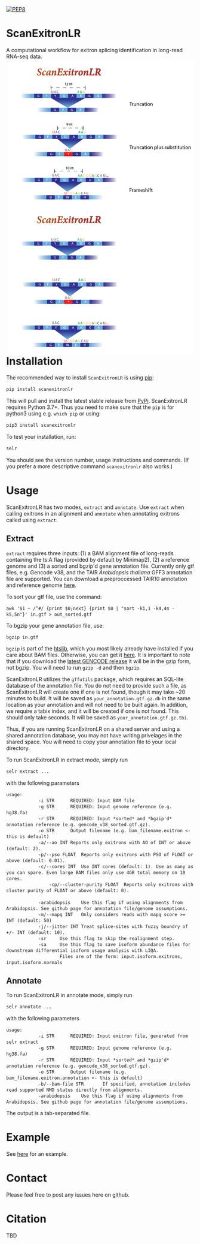 [![PEP8](https://img.shields.io/badge/code%20style-pep8-orange.svg)](https://www.python.org/dev/peps/pep-0008/)
# ScanExitronLR


A computational workflow for exitron splicing identification in long-read RNA-seq data.
<img align="right" width="500" src="https://github.com/ylab-hi/ScanExitronLR/blob/main/splice_type.png#gh-light-mode-only">
<img align="right" width="500" src="https://github.com/ylab-hi/ScanExitronLR/blob/main/splice_type_dark.png#gh-dark-mode-only">

# Installation
The recommended way to install `ScanExitronLR` is using [pip](https://pip.pypa.io/en/stable/):

```bash
pip install scanexitronlr 
```
This will pull and install the latest stable release from [PyPi](https://pypi.org/). ScanExitronLR requires Python 3.7+. Thus you need to make sure that the `pip` is for python3 using e.g. `which pip` or using: 
```bash 
pip3 install scanexitronlr
```

To test your installation, run:

```bash
selr
```

You should see the version number, usage instructions and commands. (If you prefer a more descriptive command `scanexitronlr` also works.)

# Usage
ScanExitronLR has two modes, `extract` and `annotate`. Use `extract` when calling exitrons in an alignment and `annotate` when annotating exitrons called using `extract`.



## Extract
`extract` requires three inputs: (1) a BAM alignment file of long-reads containing the ts:A flag (provided by default by Minimap2), (2) a reference genome and (3) a sorted and bgzip'd gene annotation file. Currently only gtf files, e.g. Gencode v38, and the TAIR _Arabidopsis thaliana_ GFF3 annotation file are supported. You can download a preproccessed TAIR10 annotation and reference genome [here](https://drive.google.com/drive/folders/1FNZ5HRJOvGeiMxMObXBPgTGC2E0l3yeE?usp=sharing).

To sort your gtf file, use the command:

```
awk '$1 ~ /^#/ {print $0;next} {print $0 | "sort -k1,1 -k4,4n -k5,5n"}' in.gtf > out_sorted.gtf
```

To bgzip your gene annotation file, use:

```
bgzip in.gtf
```

`bgzip` is part of the [htslib](http://www.htslib.org/), which you most likely already have installed if you care about BAM files. Otherwise, you can get it [here](http://www.htslib.org/). It is important to note that if you download the [latest GENCODE release](https://www.gencodegenes.org/human/) it will be in the gzip form, not bgzip. You will need to run `gzip -d` and then `bgzip`. 

ScanExitronLR utilizes the `gffutils` package, which requires an SQL-lite database of the annotation file. You do not need to provide such a file, as ScanExitronLR will create one if one is not found, though it may take ~20 minutes to build.  It will be saved as `your_annotation.gtf.gz.db` in the same location as your annotation and will not need to be built again. In addition, we require a tabix index, and it will be created if one is not found. This should only take seconds.  It will be saved as `your_annotation.gtf.gz.tbi`. 

Thus, if you are running ScanExitronLR on a shared server and using a shared annotation database, you may not have writing privelages in the shared space. You will need to copy your annotation file to your local directory.

To run ScanExitronLR in extract mode, simply run

```bash
selr extract ...
```
with the following parameters

```
usage:
    		-i STR		REQUIRED: Input BAM file
    		-g STR		REQUIRED: Input genome reference (e.g. hg38.fa)
    		-r STR		REQUIRED: Input *sorted* and *bgzip'd* annotation reference (e.g. gencode_v38_sorted.gtf.gz).
    		-o STR		Output filename (e.g. bam_filename.exitron <- this is default)
    		-a/--ao INT	Reports only exitrons with AO of INT or above (default: 2).
    		-p/--pso FLOAT	Reports only exitrons with PSO of FLOAT or above (default: 0.01).
    		-c/--cores INT	Use INT cores (default: 1). Use as many as you can spare. Even large BAM files only use 4GB total memory on 10 cores.
                -cp/--cluster-purity FLOAT  Reports only exitrons with cluster purity of FLOAT or above (default: 0).

    		-arabidopsis	Use this flag if using alignments from Arabidopsis. See github page for annotation file/genome assumptions.
    		-m/--mapq INT	Only considers reads with mapq score >= INT (default: 50)
    		-j/--jitter INT	Treat splice-sites with fuzzy boundry of +/- INT (default: 10).
    		-sr		Use this flag to skip the realignment step.
    		-sa		Use this flag to save isoform abundance files for downstream differential isoform usage analysis with LIQA.
    				Files are of the form: input.isoform.exitrons, input.isoform.normals
```

## Annotate

To run ScanExitronLR in annotate mode, simply run

```bash
selr annotate ...
```
with the following parameters

```
usage:
    		-i STR		REQUIRED: Input exitron file, generated from selr extract
    		-g STR		REQUIRED: Input genome reference (e.g. hg38.fa)
    		-r STR		REQUIRED: Input *sorted* and *gzip'd* annotation reference (e.g. gencode_v38_sorted.gtf.gz).
    		-o STR		Output filename (e.g. bam_filename.exitron.annotation <- this is default)
    		-b/--bam-file STR		If specified, annotation includes read supported NMD status directly from alignments.
    		-arabidopsis	Use this flag if using alignments from Arabidopsis. See github page for annotation file/genome assumptions.
```

The output is a tab-separated file.

# Example

See [here](https://github.com/ylab-hi/ScanExitronLR/tree/main/test_data) for an example. 

# Contact

Please feel free to post any issues here on github.

# Citation

TBD


